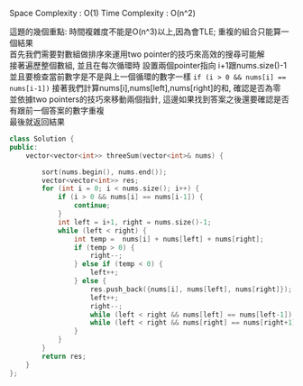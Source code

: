 
Space Complexity : O(1)
Time Complexity : O(n^2)

這題的幾個重點: 時間複雜度不能是O(n^3)以上,因為會TLE; 重複的組合只能算一個結果  
首先我們需要對數組做排序來運用two pointer的技巧來高效的搜尋可能解  
接著遍歷整個數組, 並且在每次循環時 設置兩個pointer指向 i+1跟nums.size()-1  
並且要檢查當前數字是不是與上一個循環的數字一樣 `if (i > 0 && nums[i] == nums[i-1])`
接著我們計算nums[i],nums[left],nums[right]的和, 確認是否為零  
並依據two pointers的技巧來移動兩個指針, 這邊如果找到答案之後還要確認是否有跟前一個答案的數字重複  
最後就返回結果



```c++
class Solution {
public:
    vector<vector<int>> threeSum(vector<int>& nums) {

        sort(nums.begin(), nums.end());
        vector<vector<int>> res;
        for (int i = 0; i < nums.size(); i++) {
            if (i > 0 && nums[i] == nums[i-1]) {
                continue;
            } 
            int left = i+1, right = nums.size()-1;
            while (left < right) {
                int temp =  nums[i] + nums[left] + nums[right];
                if (temp > 0) {
                    right--;
                } else if (temp < 0) {
                    left++; 
                } else {
                    res.push_back({nums[i], nums[left], nums[right]});
                    left++;
                    right--;
                    while (left < right && nums[left] == nums[left-1]) left++;
                    while (left < right && nums[right] == nums[right+1]) right--;
                }
            }
        }
        return res;
    }
};

```
